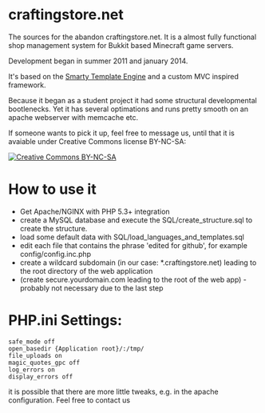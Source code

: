 craftingstore.net
=================

The sources for the abandon craftingstore.net. It is a almost fully functional shop management system for Bukkit based Minecraft game servers.


Development began in summer 2011 and january 2014. 

It's based on the [Smarty Template Engine](http://www.smarty.net/) and a custom MVC inspired framework.

Because it began as a student project it had some structural developmental bootlenecks. Yet it has several optimations and runs pretty smooth on an apache webserver with memcache etc.

If someone wants to pick it up, feel free to message us, until that it is avaiable under Creative Commons license BY-NC-SA:

[![Creative Commons BY-NC-SA](https://i.creativecommons.org/l/by-nc-sa/4.0/88x31.png)](http://creativecommons.org/licenses/by-nc-sa/4.0/)



How to use it
=================

* Get Apache/NGINX with PHP 5.3+ integration
* create a MySQL database and execute the SQL/create_structure.sql to create the structure. 
* load some default data with SQL/load_languages_and_templates.sql
* edit each file that contains the phrase 'edited for github', for example config/config.inc.php
* create a wildcard subdomain (in our case: *.craftingstore.net) leading to the root directory of the web application
* (create secure.yourdomain.com leading to the root of the web app) - probably not necessary due to the last step

PHP.ini Settings:
=================
    safe_mode off
    open_basedir {Application root}/:/tmp/
    file_uploads on
    magic_quotes_gpc off
    log_errors on
    display_errors off
    
    
it is possible that there are more little tweaks, e.g. in the apache configuration. Feel free to contact us

